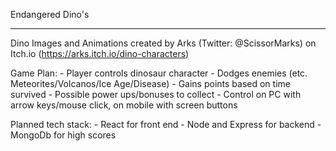 Endangered Dino's

-------------------------------------------------------------------------------------

Dino Images and Animations created by Arks (Twitter: @ScissorMarks) on Itch.io
(https://arks.itch.io/dino-characters)


Game Plan:
    - Player controls dinosaur character
    - Dodges enemies (etc. Meteorites/Volcanos/Ice Age/Disease)
    - Gains points based on time survived
    - Possible power ups/bonuses to collect
    - Control on PC with arrow keys/mouse click, on mobile with screen buttons

Planned tech stack:
    - React for front end
    - Node and Express for backend
    - MongoDb for high scores